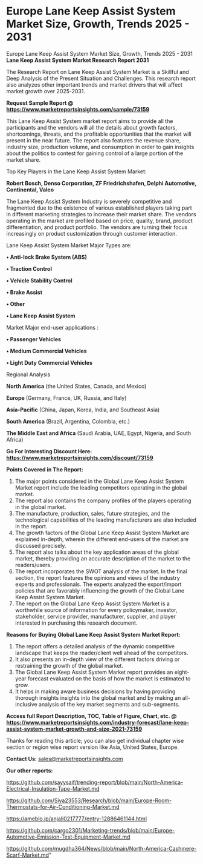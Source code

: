 # Europe Lane Keep Assist System Market Size, Growth, Trends 2025 - 2031
 Europe Lane Keep Assist System Market Size, Growth, Trends 2025 - 2031
<strong>Lane Keep Assist System Market Research Report 2031</strong>

The Research Report on Lane Keep Assist System Market is a Skillful and Deep Analysis of the Present Situation and Challenges. This research report also analyzes other important trends and market drivers that will affect market growth over 2025-2031.

<strong>Request Sample Report @ <a href=https://www.marketreportsinsights.com/sample/73159>https://www.marketreportsinsights.com/sample/73159</a></strong>

This Lane Keep Assist System market report aims to provide all the participants and the vendors will all the details about growth factors, shortcomings, threats, and the profitable opportunities that the market will present in the near future. The report also features the revenue share, industry size, production volume, and consumption in order to gain insights about the politics to contest for gaining control of a large portion of the market share.

Top Key Players in the Lane Keep Assist System Market:

<strong>Robert Bosch, Denso Corporation, ZF Friedrichshafen, Delphi Automotive, Continental, Valeo</strong>

The Lane Keep Assist System Industry is severely competitive and fragmented due to the existence of various established players taking part in different marketing strategies to increase their market share. The vendors operating in the market are profiled based on price, quality, brand, product differentiation, and product portfolio. The vendors are turning their focus increasingly on product customization through customer interaction.

Lane Keep Assist System Market Major Types are:

<strong>• Anti-lock Brake System (ABS)

• Traction Control

• Vehicle Stability Control

• Brake Assist

• Other

• Lane Keep Assist System</strong>

Market Major end-user applications :

<strong>• Passenger Vehicles

• Medium Commercial Vehicles

• Light Duty Commercial Vehicles</strong>

Regional Analysis

</u><strong><b>North America</b></strong> (the United States, Canada, and Mexico)

<strong><b>Europe </b></strong>(Germany, France, UK, Russia, and Italy)

<strong><b>Asia-Pacific</b></strong> (China, Japan, Korea, India, and Southeast Asia)

<strong><b>South America</b></strong> (Brazil, Argentina, Colombia, etc.)

<strong><b>The Middle East and Africa</b></strong> (Saudi Arabia, UAE, Egypt, Nigeria, and South Africa)

<strong>Go For Interesting Discount Here: <a href=https://www.marketreportsinsights.com/discount/73159>https://www.marketreportsinsights.com/discount/73159</a></strong>

<strong>Points Covered in The Report:</strong>
<ol>
  <li>The major points considered in the Global Lane Keep Assist System Market report include the leading competitors operating in the global market.</li>
  <li>The report also contains the company profiles of the players operating in the global market.</li>
  <li>The manufacture, production, sales, future strategies, and the technological capabilities of the leading manufacturers are also included in the report.</li>
  <li>The growth factors of the Global Lane Keep Assist System Market are explained in-depth, wherein the different end-users of the market are discussed precisely.</li>
  <li>The report also talks about the key application areas of the global market, thereby providing an accurate description of the market to the readers/users.</li>
  <li>The report incorporates the SWOT analysis of the market. In the final section, the report features the opinions and views of the industry experts and professionals. The experts analyzed the export/import policies that are favorably influencing the growth of the Global Lane Keep Assist System Market.</li>
  <li>The report on the Global Lane Keep Assist System Market is a worthwhile source of information for every policymaker, investor, stakeholder, service provider, manufacturer, supplier, and player interested in purchasing this research document.</li>
</ol>
<strong>Reasons for Buying Global Lane Keep Assist System Market Report:</strong>

<ol>
  <li>The report offers a detailed analysis of the dynamic competitive landscape that keeps the reader/client well ahead of the competitors.</li>
  <li>It also presents an in-depth view of the different factors driving or restraining the growth of the global market.</li>
  <li>The Global Lane Keep Assist System Market report provides an eight-year forecast evaluated on the basis of how the market is estimated to grow.</li>
  <li>It helps in making aware business decisions by having providing thorough insights insights into the global market and by making an all-inclusive analysis of the key market segments and sub-segments.</li>
</ol>
<strong>Access full Report Description, TOC, Table of Figure, Chart, etc. @ <a href=https://www.marketreportsinsights.com/industry-forecast/lane-keep-assist-system-market-growth-and-size-2021-73159>https://www.marketreportsinsights.com/industry-forecast/lane-keep-assist-system-market-growth-and-size-2021-73159</a></strong>


Thanks for reading this article; you can also get individual chapter wise section or region wise report version like Asia, United States, Europe.

<strong>Contact Us:</strong>
sales@marketreportsinsights.com

<strong>Our other reports:</strong>

<a href=https://github.com/sayysaif/trending-report/blob/main/North-America-Electrical-Insulation-Tape-Market.md>https://github.com/sayysaif/trending-report/blob/main/North-America-Electrical-Insulation-Tape-Market.md</a>

<a href=https://github.com/Siya23553/Research/blob/main/Europe-Room-Thermostats-for-Air-Conditioning-Market.md>https://github.com/Siya23553/Research/blob/main/Europe-Room-Thermostats-for-Air-Conditioning-Market.md</a>

<a href=https://ameblo.jp/anjali0217777/entry-12886461144.html>https://ameblo.jp/anjali0217777/entry-12886461144.html</a>

<a href=https://github.com/cargo2301/Marketing-trends/blob/main/Europe-Automotive-Emission-Test-Equipment-Market.md>https://github.com/cargo2301/Marketing-trends/blob/main/Europe-Automotive-Emission-Test-Equipment-Market.md</a>

<a href=https://github.com/mugdha364/News/blob/main/North-America-Cashmere-Scarf-Market.md>https://github.com/mugdha364/News/blob/main/North-America-Cashmere-Scarf-Market.md</a>"
